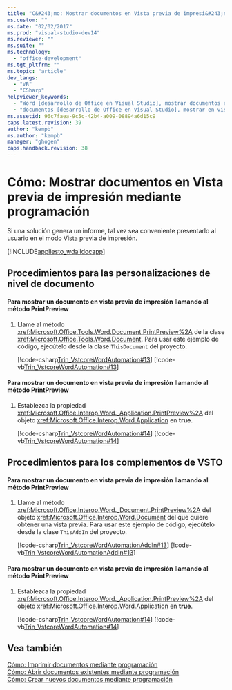 ```yaml
---
title: "C&#243;mo: Mostrar documentos en Vista previa de impresi&#243;n mediante programaci&#243;n | Microsoft Docs"
ms.custom: ""
ms.date: "02/02/2017"
ms.prod: "visual-studio-dev14"
ms.reviewer: ""
ms.suite: ""
ms.technology: 
  - "office-development"
ms.tgt_pltfrm: ""
ms.topic: "article"
dev_langs: 
  - "VB"
  - "CSharp"
helpviewer_keywords: 
  - "Word [desarrollo de Office en Visual Studio], mostrar documentos en vista previa de impresión"
  - "documentos [desarrollo de Office en Visual Studio], mostrar en vista previa de impresión"
ms.assetid: 96c7faea-9c5c-42b4-a009-08894a6d15c9
caps.latest.revision: 39
author: "kempb"
ms.author: "kempb"
manager: "ghogen"
caps.handback.revision: 38
---
```

# C&#243;mo: Mostrar documentos en Vista previa de impresi&#243;n mediante programaci&#243;n
  Si una solución genera un informe, tal vez sea conveniente presentarlo al usuario en el modo Vista previa de impresión.  
  
 [!INCLUDE[appliesto_wdalldocapp](../vsto/includes/appliesto-wdalldocapp-md.md)]  
  
## Procedimientos para las personalizaciones de nivel de documento  
  
#### Para mostrar un documento en vista previa de impresión llamando al método PrintPreview  
  
1.  Llame al método <xref:Microsoft.Office.Tools.Word.Document.PrintPreview%2A> de la clase <xref:Microsoft.Office.Tools.Word.Document>. Para usar este ejemplo de código, ejecútelo desde la clase `ThisDocument` del proyecto.  
  
     [!code-csharp[Trin_VstcoreWordAutomation#13](../snippets/csharp/VS_Snippets_OfficeSP/Trin_VstcoreWordAutomation/CS/ThisDocument.cs#13)]
     [!code-vb[Trin_VstcoreWordAutomation#13](../snippets/visualbasic/VS_Snippets_OfficeSP/Trin_VstcoreWordAutomation/VB/ThisDocument.vb#13)]  
  
#### Para mostrar un documento en vista previa de impresión llamando al método PrintPreview  
  
1.  Establezca la propiedad <xref:Microsoft.Office.Interop.Word._Application.PrintPreview%2A> del objeto <xref:Microsoft.Office.Interop.Word.Application> en **true**.  
  
     [!code-csharp[Trin_VstcoreWordAutomation#14](../snippets/csharp/VS_Snippets_OfficeSP/Trin_VstcoreWordAutomation/CS/ThisDocument.cs#14)]
     [!code-vb[Trin_VstcoreWordAutomation#14](../snippets/visualbasic/VS_Snippets_OfficeSP/Trin_VstcoreWordAutomation/VB/ThisDocument.vb#14)]  
  
## Procedimientos para los complementos de VSTO  
  
#### Para mostrar un documento en vista previa de impresión llamando al método PrintPreview  
  
1.  Llame al método <xref:Microsoft.Office.Interop.Word._Document.PrintPreview%2A> del objeto <xref:Microsoft.Office.Interop.Word.Document> del que quiere obtener una vista previa. Para usar este ejemplo de código, ejecútelo desde la clase `ThisAddIn` del proyecto.  
  
     [!code-csharp[Trin_VstcoreWordAutomationAddIn#13](../snippets/csharp/VS_Snippets_OfficeSP/Trin_VstcoreWordAutomationAddIn/CS/ThisAddIn.cs#13)]
     [!code-vb[Trin_VstcoreWordAutomationAddIn#13](../snippets/visualbasic/VS_Snippets_OfficeSP/Trin_VstcoreWordAutomationAddIn/VB/ThisAddIn.vb#13)]  
  
#### Para mostrar un documento en vista previa de impresión llamando al método PrintPreview  
  
1.  Establezca la propiedad <xref:Microsoft.Office.Interop.Word._Application.PrintPreview%2A> del objeto <xref:Microsoft.Office.Interop.Word.Application> en **true**.  
  
     [!code-csharp[Trin_VstcoreWordAutomation#14](../snippets/csharp/VS_Snippets_OfficeSP/Trin_VstcoreWordAutomation/CS/ThisDocument.cs#14)]
     [!code-vb[Trin_VstcoreWordAutomation#14](../snippets/visualbasic/VS_Snippets_OfficeSP/Trin_VstcoreWordAutomation/VB/ThisDocument.vb#14)]  
  
## Vea también  
 [Cómo: Imprimir documentos mediante programación](../vsto/how-to-programmatically-print-documents.md)   
 [Cómo: Abrir documentos existentes mediante programación](../vsto/how-to-programmatically-open-existing-documents.md)   
 [Cómo: Crear nuevos documentos mediante programación](../vsto/how-to-programmatically-create-new-documents.md)  
  
  